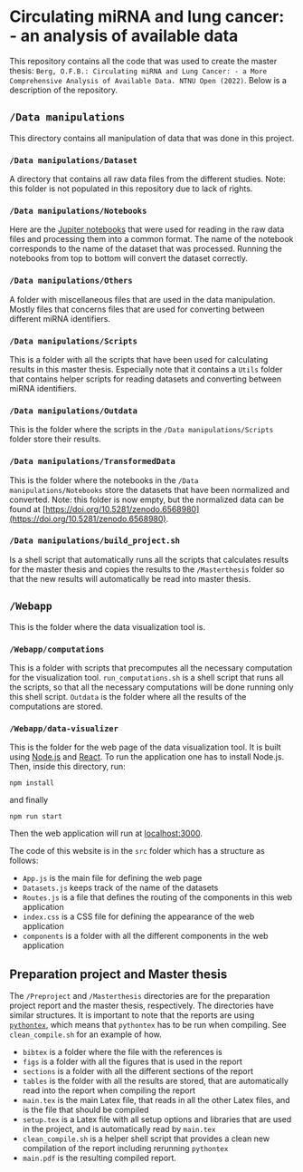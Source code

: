 # Circulating miRNA and lung cancer: - an analysis of available data

This repository contains all the code that was used to create the master thesis: `Berg, O.F.B.: Circulating miRNA and Lung Cancer: - a More Comprehensive Analysis of Available Data. NTNU Open (2022)`. Below is a description of the repository.

## `/Data manipulations`

This directory contains all manipulation of data that was done in this project.

### `/Data manipulations/Dataset`

A directory that contains all raw data files from the different studies. Note: this folder is not populated in this repository due to lack of rights.

### `/Data manipulations/Notebooks`

Here are the [Jupiter notebooks](https://jupyter.org/) that were used for reading in the raw data files and processing them into a common format. The name of the notebook corresponds to the name of the dataset that was processed. Running the notebooks from top to bottom will convert the dataset correctly.

### `/Data manipulations/Others`

A folder with miscellaneous files that are used in the data manipulation. Mostly files that concerns files that are used for converting between different miRNA identifiers.

### `/Data manipulations/Scripts`

This is a folder with all the scripts that have been used for calculating results in this master thesis. Especially note that it contains a `Utils` folder that contains helper scripts for reading datasets and converting between miRNA identifiers.

### `/Data manipulations/Outdata`

This is the folder where the scripts in the `/Data manipulations/Scripts` folder store their results.

### `/Data manipulations/TransformedData`

This is the folder where the notebooks in the `/Data manipulations/Notebooks` store the datasets that have been normalized and converted. Note: this folder is now empty, but the normalized data can be found at [https://doi.org/10.5281/zenodo.6568980](https://doi.org/10.5281/zenodo.6568980).

### `/Data manipulations/build_project.sh`

Is a shell script that automatically runs all the scripts that calculates results for the master thesis and copies the results to the `/Masterthesis` folder so that the new results will automatically be read into master thesis.

## `/Webapp`

This is the folder where the data visualization tool is.

### `/Webapp/computations`

This is a folder with scripts that precomputes all the necessary computation for the visualization tool. `run_computations.sh` is a shell script that runs all the scripts, so that all the necessary computations will be done running only this shell script. `Outdata` is the folder where all the results of the computations are stored.

### `/Webapp/data-visualizer`

This is the folder for the web page of the data visualization tool. It is built using [Node.js](https://nodejs.org/en/) and [React](https://reactjs.org/). To run the application one has to install Node.js. Then, inside this directory, run:

`npm install`

and finally

`npm run start`

Then the web application will run at [localhost:3000](https://localhost:3000).

The code of this website is in the `src` folder which has a structure as follows:
- `App.js` is the main file for defining the web page
- `Datasets.js` keeps track of the name of the datasets
- `Routes.js` is a file that defines the routing of the components in this web application
- `index.css` is a CSS file for defining the appearance of the web application
- `components` is a folder with all the different components in the web application

## Preparation project and Master thesis

The `/Preproject` and `/Masterthesis` directories are for the preparation project report and the master thesis, respectively. The directories have similar structures. It is important to note that the reports are using [`pythontex`](https://github.com/gpoore/pythontex), which means that `pythontex` has to be run when compiling. See `clean_compile.sh` for an example of how.

- `bibtex` is a folder where the file with the references is
- `figs` is a folder with all the figures that is used in the report
- `sections` is a folder with all the different sections of the report
- `tables` is the folder with all the results are stored, that are automatically read into the report when compiling the report
- `main.tex` is the main Latex file, that reads in all the other Latex files, and is the file that should be compiled
- `setup.tex` is a Latex file with all setup options and libraries that are used in the project, and is automatically read by `main.tex`
- `clean_compile.sh` is a helper shell script that provides a clean new compilation of the report including rerunning `pythontex`
- `main.pdf` is the resulting compiled report.

